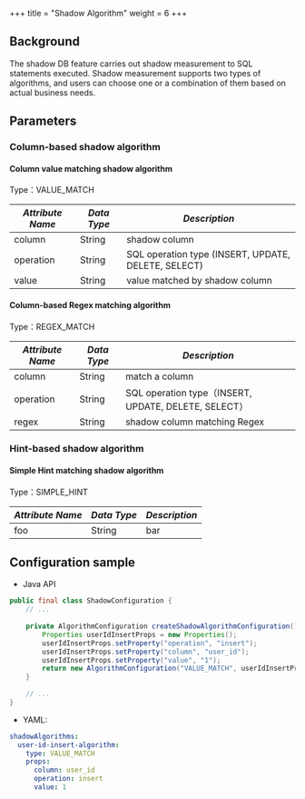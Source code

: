 +++
title = "Shadow Algorithm"
weight = 6
+++

## Background

The shadow DB feature carries out shadow measurement to SQL statements executed. Shadow measurement supports two types of algorithms, and users can choose one or a combination of them based on actual business needs.

## Parameters

### Column-based shadow algorithm

#### Column value matching shadow algorithm

Type：VALUE_MATCH

| *Attribute Name* | *Data Type* | *Description*                                       |
| ---------------- | ----------- | --------------------------------------------------- |
| column           | String      | shadow column                                       |
| operation        | String      | SQL operation type (INSERT, UPDATE, DELETE, SELECT) |
| value            | String      | value matched by shadow column                      |

#### Column-based Regex matching algorithm

Type：REGEX_MATCH

| *Attribute Name* | *Data Type* | *Description*                                      |
| ---------------- | ----------- | -------------------------------------------------- |
| column           | String      | match a column                                     |
| operation        | String      | SQL operation type（INSERT, UPDATE, DELETE, SELECT）|
| regex            | String      | shadow column matching Regex                       |

### Hint-based shadow algorithm

#### Simple Hint matching shadow algorithm

Type：SIMPLE_HINT

| *Attribute Name* | *Data Type* | *Description* |
| ---------------- | ----------- | ------------- |
| foo              | String      | bar           |

## Configuration sample

- Java API

```java
public final class ShadowConfiguration {
    // ...
    
    private AlgorithmConfiguration createShadowAlgorithmConfiguration() {
        Properties userIdInsertProps = new Properties();
        userIdInsertProps.setProperty("operation", "insert");
        userIdInsertProps.setProperty("column", "user_id");
        userIdInsertProps.setProperty("value", "1");
        return new AlgorithmConfiguration("VALUE_MATCH", userIdInsertProps);
    }
    
    // ...
}
```

- YAML:

```yaml
shadowAlgorithms:
  user-id-insert-algorithm:
    type: VALUE_MATCH
    props:
      column: user_id
      operation: insert
      value: 1
```
